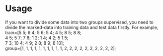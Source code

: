 # Usage
If you want to divide some data into two groups supervised, you need to divide the marked-data into training data and test data firstly. For example,<br>
train=[5 5; 6 4; 5 6; 5 4; 4 5; 8 5; 8 8; <br>
       4 5; 5 7; 7 8; 1 2; 1 4; 4 2; 5 1.5;<br>
       7 3; 10 4; 4 9; 2 8; 8 9; 8 10]; <br>
group=[1, 1, 1, 1, 1, 1, 1, 1, 1, 1, 2, 2, 2, 2, 2, 2, 2, 2, 2, 2];  <br>
